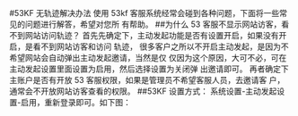 #53KF 无轨迹解决办法
使用 53kf 客服系统经常会碰到各种问题，下面将一些常见的问题进行解答，希望对您所
有帮助。
##为什么 53 客服不显示网站访客，看不到网站访问轨迹？
首先先确定下，主动发起功能是否有设置开启，如果没有开启，是看不到网站访客和访问
轨迹，
很多客户之所以不开启主动发起，是因为不希望网站会自动弹出主动发起邀请，当然是仅
仅因为这个原因，大可不必，可在主动发起设置里面设置为启用，然后选择设置为关闭弹
出邀请即可。
再者确定下主账户是否有开放 53 客服权限，如果是管理员不希望客服人员，去邀请客
户，通常会不开放网站访客查看的权限。
##53KF 设置方式：
系统设置-主动发起设置-启用，重新登录即可。如下图：